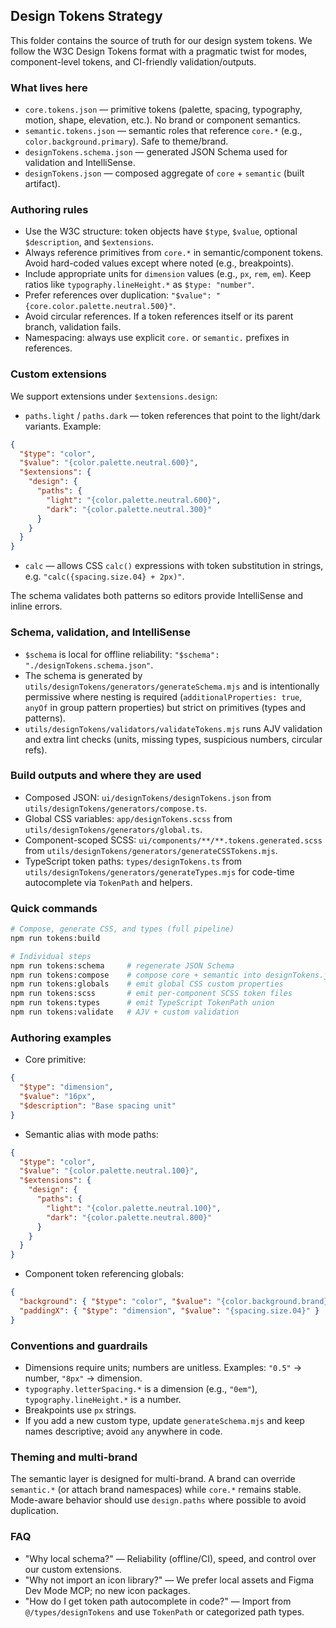 ## Design Tokens Strategy

This folder contains the source of truth for our design system tokens. We follow the W3C Design Tokens format with a pragmatic twist for modes, component-level tokens, and CI-friendly validation/outputs.

### What lives here

- `core.tokens.json` — primitive tokens (palette, spacing, typography, motion, shape, elevation, etc.). No brand or component semantics.
- `semantic.tokens.json` — semantic roles that reference `core.*` (e.g., `color.background.primary`). Safe to theme/brand.
- `designTokens.schema.json` — generated JSON Schema used for validation and IntelliSense.
- `designTokens.json` — composed aggregate of `core` + `semantic` (built artifact).

### Authoring rules

- Use the W3C structure: token objects have `$type`, `$value`, optional `$description`, and `$extensions`.
- Always reference primitives from `core.*` in semantic/component tokens. Avoid hard-coded values except where noted (e.g., breakpoints).
- Include appropriate units for `dimension` values (e.g., `px`, `rem`, `em`). Keep ratios like `typography.lineHeight.*` as `$type: "number"`.
- Prefer references over duplication: `"$value": "{core.color.palette.neutral.500}"`.
- Avoid circular references. If a token references itself or its parent branch, validation fails.
- Namespacing: always use explicit `core.` or `semantic.` prefixes in references.

### Custom extensions

We support extensions under `$extensions.design`:

- `paths.light` / `paths.dark` — token references that point to the light/dark variants. Example:

```json
{
  "$type": "color",
  "$value": "{color.palette.neutral.600}",
  "$extensions": {
    "design": {
      "paths": {
        "light": "{color.palette.neutral.600}",
        "dark": "{color.palette.neutral.300}"
      }
    }
  }
}
```

- `calc` — allows CSS `calc()` expressions with token substitution in strings, e.g. `"calc({spacing.size.04} + 2px)"`.

The schema validates both patterns so editors provide IntelliSense and inline errors.

### Schema, validation, and IntelliSense

- `$schema` is local for offline reliability: `"$schema": "./designTokens.schema.json"`.
- The schema is generated by `utils/designTokens/generators/generateSchema.mjs` and is intentionally permissive where nesting is required (`additionalProperties: true`, `anyOf` in group pattern properties) but strict on primitives (types and patterns).
- `utils/designTokens/validators/validateTokens.mjs` runs AJV validation and extra lint checks (units, missing types, suspicious numbers, circular refs).

### Build outputs and where they are used

- Composed JSON: `ui/designTokens/designTokens.json` from `utils/designTokens/generators/compose.ts`.
- Global CSS variables: `app/designTokens.scss` from `utils/designTokens/generators/global.ts`.
- Component-scoped SCSS: `ui/components/**/**.tokens.generated.scss` from `utils/designTokens/generators/generateCSSTokens.mjs`.
- TypeScript token paths: `types/designTokens.ts` from `utils/designTokens/generators/generateTypes.mjs` for code-time autocomplete via `TokenPath` and helpers.

### Quick commands

```bash
# Compose, generate CSS, and types (full pipeline)
npm run tokens:build

# Individual steps
npm run tokens:schema     # regenerate JSON Schema
npm run tokens:compose    # compose core + semantic into designTokens.json
npm run tokens:globals    # emit global CSS custom properties
npm run tokens:scss       # emit per-component SCSS token files
npm run tokens:types      # emit TypeScript TokenPath union
npm run tokens:validate   # AJV + custom validation
```

### Authoring examples

- Core primitive:

```json
{
  "$type": "dimension",
  "$value": "16px",
  "$description": "Base spacing unit"
}
```

- Semantic alias with mode paths:

```json
{
  "$type": "color",
  "$value": "{color.palette.neutral.100}",
  "$extensions": {
    "design": {
      "paths": {
        "light": "{color.palette.neutral.100}",
        "dark": "{color.palette.neutral.800}"
      }
    }
  }
}
```

- Component token referencing globals:

```json
{
  "background": { "$type": "color", "$value": "{color.background.brand}" },
  "paddingX": { "$type": "dimension", "$value": "{spacing.size.04}" }
}
```

### Conventions and guardrails

- Dimensions require units; numbers are unitless. Examples: `"0.5"` → number, `"8px"` → dimension.
- `typography.letterSpacing.*` is a dimension (e.g., `"0em"`), `typography.lineHeight.*` is a number.
- Breakpoints use `px` strings.
- If you add a new custom type, update `generateSchema.mjs` and keep names descriptive; avoid `any` anywhere in code.

### Theming and multi-brand

The semantic layer is designed for multi-brand. A brand can override `semantic.*` (or attach brand namespaces) while `core.*` remains stable. Mode-aware behavior should use `design.paths` where possible to avoid duplication.

### FAQ

- "Why local schema?" — Reliability (offline/CI), speed, and control over our custom extensions.
- "Why not import an icon library?" — We prefer local assets and Figma Dev Mode MCP; no new icon packages.
- "How do I get token path autocomplete in code?" — Import from `@/types/designTokens` and use `TokenPath` or categorized path types.
